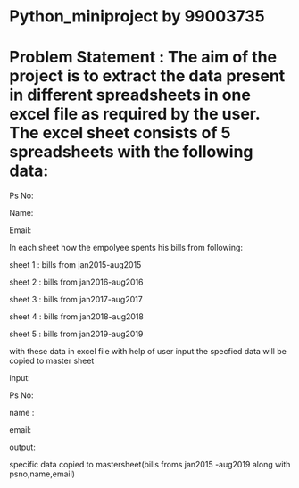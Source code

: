 # Python_miniproject by 99003735
# Problem Statement : The aim of the project is to extract the data present in different spreadsheets in one excel file as required by the user. The excel sheet consists of 5 spreadsheets with the following data:
 Ps No:
 
 
 Name:
 
 
 Email:
 
 
In each sheet how the empolyee spents his bills from following:

 sheet 1 : bills from jan2015-aug2015
 
 sheet 2 : bills from jan2016-aug2016
 
 sheet 3 : bills from jan2017-aug2017
 
 sheet 4 : bills from jan2018-aug2018
 
 sheet 5 : bills from jan2019-aug2019

 with these data in excel file with help of user input the specfied data will be copied to master sheet
 
 input:
 
 Ps No:
 
 name : 
 
 email:
 
 output:
 
 specific data copied to mastersheet(bills froms jan2015 -aug2019 along with psno,name,email)
